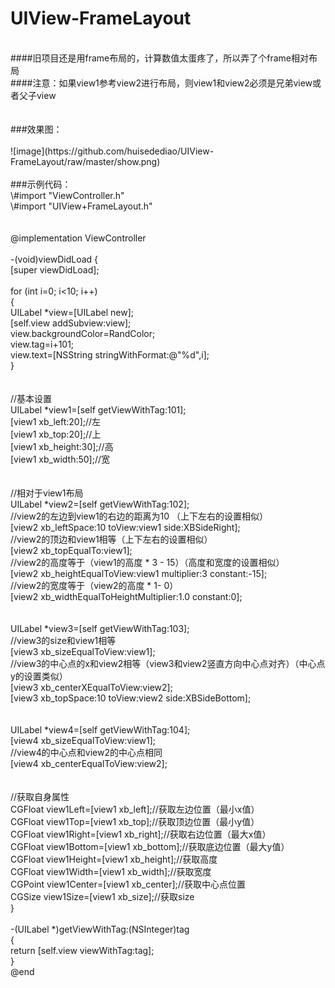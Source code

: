 # UIView-FrameLayout
<br>
####旧项目还是用frame布局的，计算数值太蛋疼了，所以弄了个frame相对布局
<br>
####注意：如果view1参考view2进行布局，则view1和view2必须是兄弟view或者父子view
<br><br><br>
###效果图：
<br><br>
![image](https://github.com/huisedediao/UIView-FrameLayout/raw/master/show.png)
<br><br>
###示例代码：
<br>
\#import "ViewController.h"<br>
\#import "UIView+FrameLayout.h"<br>
<br>
<br>
@implementation ViewController<br>
<br>
-(void)viewDidLoad {<br>
[super viewDidLoad];<br>
<br>
for (int i=0; i<10; i++)<br>
{<br>
UILabel *view=[UILabel new];<br>
[self.view addSubview:view];<br>
view.backgroundColor=RandColor;<br>
view.tag=i+101;<br>
view.text=[NSString stringWithFormat:@"%d",i];<br>
}<br>
<br>
<br>
//基本设置<br>
UILabel *view1=[self getViewWithTag:101];<br>
[view1 xb_left:20];//左<br>
[view1 xb_top:20];//上<br>
[view1 xb_height:30];//高<br>
[view1 xb_width:50];//宽<br>
<br>
<br>
//相对于view1布局<br>
UILabel *view2=[self getViewWithTag:102];<br>
//view2的左边到view1的右边的距离为10 （上下左右的设置相似）<br>
[view2 xb_leftSpace:10 toView:view1 side:XBSideRight];<br>
//view2的顶边和view1相等（上下左右的设置相似）<br>
[view2 xb_topEqualTo:view1];<br>
//view2的高度等于（view1的高度 * 3 - 15）（高度和宽度的设置相似）<br>
[view2 xb_heightEqualToView:view1 multiplier:3 constant:-15];<br>
//view2的宽度等于（view2的高度 * 1- 0）<br>
[view2 xb_widthEqualToHeightMultiplier:1.0 constant:0];<br>
<br>
<br>
UILabel *view3=[self getViewWithTag:103];<br>
//view3的size和view1相等<br>
[view3 xb_sizeEqualToView:view1];<br>
//view3的中心点的x和view2相等（view3和view2竖直方向中心点对齐）（中心点y的设置类似）<br>
[view3 xb_centerXEqualToView:view2];<br>
[view3 xb_topSpace:10 toView:view2 side:XBSideBottom];<br>
<br>
<br>
UILabel *view4=[self getViewWithTag:104];<br>
[view4 xb_sizeEqualToView:view1];<br>
//view4的中心点和view2的中心点相同<br>
[view4 xb_centerEqualToView:view2];<br>
<br>
<br>
//获取自身属性<br>
CGFloat view1Left=[view1 xb_left];//获取左边位置（最小x值）<br>
CGFloat view1Top=[view1 xb_top];//获取顶边位置（最小y值）<br>
CGFloat view1Right=[view1 xb_right];//获取右边位置（最大x值）<br>
CGFloat view1Bottom=[view1 xb_bottom];//获取底边位置（最大y值）<br>
CGFloat view1Height=[view1 xb_height];//获取高度<br>
CGFloat view1Width=[view1 xb_width];//获取宽度<br>
CGPoint view1Center=[view1 xb_center];//获取中心点位置<br>
CGSize   view1Size=[view1 xb_size];//获取size<br>
}<br>
<br>
-(UILabel *)getViewWithTag:(NSInteger)tag<br>
{<br>
return [self.view viewWithTag:tag];<br>
}<br>
@end<br>
